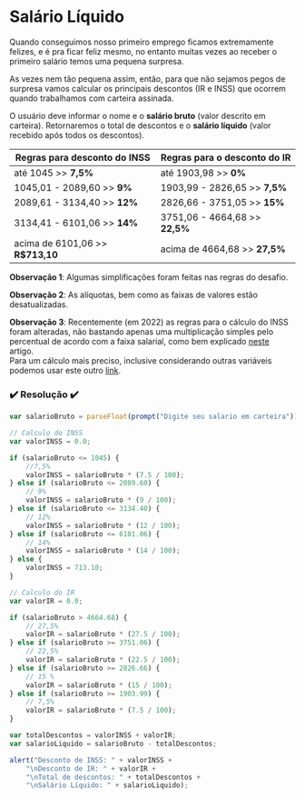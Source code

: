# Salário Líquido

Quando conseguimos nosso primeiro emprego ficamos extremamente felizes, e é pra ficar feliz mesmo, no entanto muitas vezes ao receber o primeiro salário temos uma pequena surpresa.

As vezes nem tão pequena assim, então, para que não sejamos pegos de surpresa vamos calcular os principais descontos (IR e INSS) que ocorrem quando trabalhamos com carteira assinada.

O usuário deve informar o nome e o **salário bruto** (valor descrito em carteira). Retornaremos o total de descontos e o **salário líquido** (valor recebido após todos os descontos).

| Regras para desconto do INSS     | Regras para o desconto do IR    |
|----------------------------------|---------------------------------|
| até 1045 >> **7,5%**             | até 1903,98 >> **0%**           |
| 1045,01 - 2089,60 >> **9%**      | 1903,99 - 2826,65 >> **7,5%**   |
| 2089,61 - 3134,40 >> **12%**     | 2826,66 - 3751,05 >> **15%**    |
| 3134,41 - 6101,06 >> **14%**     | 3751,06 - 4664,68 >> **22,5%**  |
| acima de 6101,06 >> **R$713,10** | acima de 4664,68 >> **27,5%**   |

**Observação 1**: Algumas simplificações foram feitas nas regras do desafio.

**Observação 2**: As alíquotas, bem como as faixas de valores estão desatualizadas.  

**Observação 3**: Recentemente (em 2022) as regras para o cálculo do INSS foram alteradas, não bastando apenas uma multiplicação simples pelo percentual de acordo com a faixa salarial, como bem explicado [neste](https://www.contabilizei.com.br/contabilidade-online/desconto-inss/) artigo.  
Para um cálculo mais preciso, inclusive considerando outras variáveis podemos usar este outro [link](https://www.calculadorafacil.com.br/trabalhista/calculo-salario-liquido).

### ✔️ Resolução ✔️
```javascript
var salarioBruto = parseFloat(prompt("Digite seu salario em carteira"));

// Calculo do INSS
var valorINSS = 0.0;

if (salarioBruto <= 1045) {
    //7,5% 
    valorINSS = salarioBruto * (7.5 / 100);
} else if (salarioBruto <= 2089.60) {
    // 9%
    valorINSS = salarioBruto * (9 / 100);
} else if (salarioBruto <= 3134.40) {
    // 12%
    valorINSS = salarioBruto * (12 / 100);
} else if (salarioBruto <= 6101.06) {
    // 14%
    valorINSS = salarioBruto * (14 / 100);
} else {
    valorINSS = 713.10;
}

// Calculo do IR
var valorIR = 0.0;

if (salarioBruto > 4664.68) {
    // 27,5%
    valorIR = salarioBruto * (27.5 / 100);
} else if (salarioBruto >= 3751.06) {
    // 22,5%
    valorIR = salarioBruto * (22.5 / 100);
} else if (salarioBruto >= 2826.66) {
    // 15 %
    valorIR = salarioBruto * (15 / 100);
} else if (salarioBruto >= 1903.99) {
    // 7,5%
    valorIR = salarioBruto * (7.5 / 100);
}

var totalDescontos = valorINSS + valorIR;
var salarioLiquido = salarioBruto - totalDescontos;

alert("Desconto de INSS: " + valorINSS +
    "\nDesconto de IR: " + valorIR +
    "\nTotal de descontos: " + totalDescontos +
    "\nSalário Líquido: " + salarioLiquido);
```
